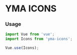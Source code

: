 # YMA ICONS

### Usage

```js
import Vue from 'vue';
import Icons from 'yma-icons';

Vue.use(Icons);
```
